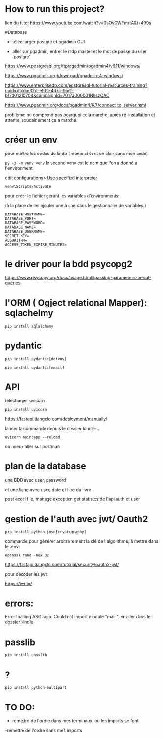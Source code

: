 # How to run this project?

lien du tuto: https://www.youtube.com/watch?v=0sOvCWFmrtA&t=499s

#Database 


- télécharger postgre et pgadmin GUI

- aller sur pgadmin, entrer le mdp master et le mot de passe du user 'postgre'

https://www.postgresql.org/ftp/pgadmin/pgadmin4/v6.11/windows/

https://www.pgadmin.org/download/pgadmin-4-windows/

https://www.enterprisedb.com/postgresql-tutorial-resources-training?uuid=db55e32d-e9f0-4d7c-9aef-b17d01210704&campaignId=7012J000001NhszQAC

https://www.pgadmin.org/docs/pgadmin4/6.7/connect_to_server.html

problème: ne comprend pas pourquoi cela marche: après ré-installation et attente, soudainement ça a marché. 

# créer un env

pour mettre les codes de la db ( meme si écrit en clair dans mon code)

`py -3 -m venv venv`  le second venv est le nom que l'on a donné à l'environment

edit configurations> Use specified interpreter

`venv\Scripts\activate`

pour créer le fichier gérant les variables d'environments:

(à la place de les ajouter une à une dans le gestionnaire de variables )

```
DATABASE_HOSTNAME=
DATABASE_PORT=
DATABASE_PASSWORD=
DATABASE_NAME=
DATABASE_USERNAME=
SECRET_KEY=
ALGORITHM=
ACCESS_TOKEN_EXPIRE_MINUTES=
```

# le driver pour la bdd psycopg2

https://www.psycopg.org/docs/usage.html#passing-parameters-to-sql-queries

# l'ORM ( Ogject relational Mapper): sqlachelmy

`pip install sqlalchemy`

# pydantic

`pip install pydantic[dotenv]`

`pip install pydantic[email]`

# API 

 télecharger uvicorn

`pip install uvicorn`

https://fastapi.tiangolo.com/deployment/manually/

lancer la commande depuis le dossier kindle-...

`uvicorn main:app --reload`

ou mieux aller sur postman

# plan de la database

une BDD avec user, password

et une ligne avec user, date et titre du livre


post excel file, manage exception
get statistcs de l'api
auth et user

# gestion de l'auth avec jwt/ Oauth2

`pip install python-jose[cryptography]`

commande pour générer arbitrairement la clé de l'algorithme, à mettre dans le .env:

`openssl rand -hex 32`

https://fastapi.tiangolo.com/tutorial/security/oauth2-jwt/

pour décoder les jwt:

https://jwt.io/

# errors:

Error loading ASGI app. Could not import module "main".  => aller dans le dossier kindle

# passlib

`pip install passlib`

# ?

`pip install python-multipart`

# TO DO:

- remettre de l'ordre dans mes terminaux, ou les imports se font

-remettre de l'ordre dans mes imports
